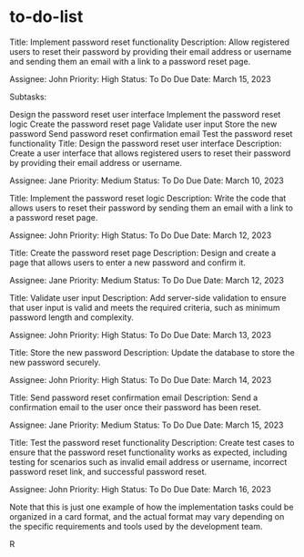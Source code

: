 # to-do-list
Title: Implement password reset functionality
Description: Allow registered users to reset their password by providing their email address or username and sending them an email with a link to a password reset page.

Assignee: John
Priority: High
Status: To Do
Due Date: March 15, 2023

Subtasks:

Design the password reset user interface
Implement the password reset logic
Create the password reset page
Validate user input
Store the new password
Send password reset confirmation email
Test the password reset functionality
Title: Design the password reset user interface
Description: Create a user interface that allows registered users to reset their password by providing their email address or username.

Assignee: Jane
Priority: Medium
Status: To Do
Due Date: March 10, 2023

Title: Implement the password reset logic
Description: Write the code that allows users to reset their password by sending them an email with a link to a password reset page.

Assignee: John
Priority: High
Status: To Do
Due Date: March 12, 2023

Title: Create the password reset page
Description: Design and create a page that allows users to enter a new password and confirm it.

Assignee: Jane
Priority: Medium
Status: To Do
Due Date: March 12, 2023

Title: Validate user input
Description: Add server-side validation to ensure that user input is valid and meets the required criteria, such as minimum password length and complexity.

Assignee: John
Priority: High
Status: To Do
Due Date: March 13, 2023

Title: Store the new password
Description: Update the database to store the new password securely.

Assignee: John
Priority: High
Status: To Do
Due Date: March 14, 2023

Title: Send password reset confirmation email
Description: Send a confirmation email to the user once their password has been reset.

Assignee: Jane
Priority: Medium
Status: To Do
Due Date: March 15, 2023

Title: Test the password reset functionality
Description: Create test cases to ensure that the password reset functionality works as expected, including testing for scenarios such as invalid email address or username, incorrect password reset link, and successful password reset.

Assignee: John
Priority: High
Status: To Do
Due Date: March 16, 2023

Note that this is just one example of how the implementation tasks could be organized in a card format, and the actual format may vary depending on the specific requirements and tools used by the development team.



R

